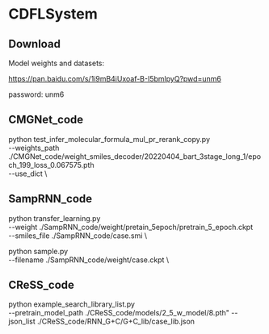 # CDFLSystem
## Download

Model weights and datasets:

https://pan.baidu.com/s/1i9mB4iUxoaf-B-I5bmlpyQ?pwd=unm6

password: unm6

## CMGNet_code

python test_infer_molecular_formula_mul_pr_rerank_copy.py \
--weights_path ./CMGNet_code/weight_smiles_decoder/20220404_bart_3stage_long_1/epoch_199_loss_0.067575.pth \
--use_dict \

## SampRNN_code

python transfer_learning.py \
--weight ./SampRNN_code/weight/pretain_5epoch/pretrain_5_epoch.ckpt \
--smiles_file ./SampRNN_code/case.smi \

python sample.py \
--filename ./SampRNN_code/weight/case.ckpt \

## CReSS_code

python example_search_library_list.py \
--pretrain_model_path ./CReSS_code/models/2_5_w_model/8.pth"
--json_list ./CReSS_code/RNN_G+C/G+C_lib/case_lib.json
